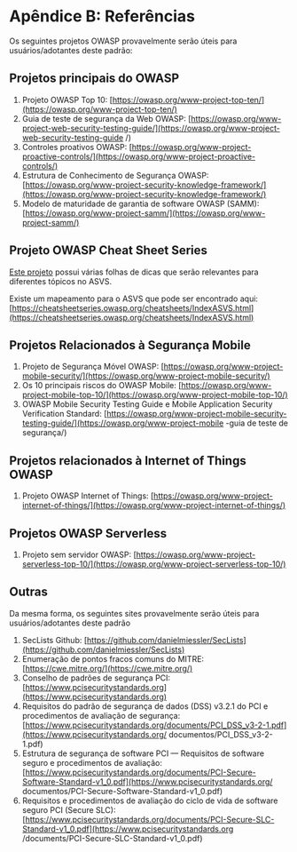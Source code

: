 # Apêndice B: Referências

Os seguintes projetos OWASP provavelmente serão úteis para usuários/adotantes deste padrão:

## Projetos principais do OWASP

1. Projeto OWASP Top 10: [https://owasp.org/www-project-top-ten/](https://owasp.org/www-project-top-ten/)
2. Guia de teste de segurança da Web OWASP: [https://owasp.org/www-project-web-security-testing-guide/](https://owasp.org/www-project-web-security-testing-guide /)
3. Controles proativos OWASP: [https://owasp.org/www-project-proactive-controls/](https://owasp.org/www-project-proactive-controls/)
4. Estrutura de Conhecimento de Segurança OWASP: [https://owasp.org/www-project-security-knowledge-framework/](https://owasp.org/www-project-security-knowledge-framework/)
5. Modelo de maturidade de garantia de software OWASP (SAMM): [https://owasp.org/www-project-samm/](https://owasp.org/www-project-samm/)

## Projeto OWASP Cheat Sheet Series

[Este projeto](https://owasp.org/www-project-cheat-sheets/) possui várias folhas de dicas que serão relevantes para diferentes tópicos no ASVS.

Existe um mapeamento para o ASVS que pode ser encontrado aqui: [https://cheatsheetseries.owasp.org/cheatsheets/IndexASVS.html](https://cheatsheetseries.owasp.org/cheatsheets/IndexASVS.html)

## Projetos Relacionados à Segurança Mobile

1. Projeto de Segurança Móvel OWASP: [https://owasp.org/www-project-mobile-security/](https://owasp.org/www-project-mobile-security/)
2. Os 10 principais riscos do OWASP Mobile: [https://owasp.org/www-project-mobile-top-10/](https://owasp.org/www-project-mobile-top-10/)
3. OWASP Mobile Security Testing Guide e Mobile Application Security Verification Standard: [https://owasp.org/www-project-mobile-security-testing-guide/](https://owasp.org/www-project-mobile -guia de teste de segurança/)

## Projetos relacionados à Internet of Things OWASP

1. Projeto OWASP Internet of Things: [https://owasp.org/www-project-internet-of-things/](https://owasp.org/www-project-internet-of-things/)

## Projetos OWASP Serverless

1. Projeto sem servidor OWASP: [https://owasp.org/www-project-serverless-top-10/](https://owasp.org/www-project-serverless-top-10/)

## Outras

Da mesma forma, os seguintes sites provavelmente serão úteis para usuários/adotantes deste padrão

1. SecLists Github: [https://github.com/danielmiessler/SecLists](https://github.com/danielmiessler/SecLists)
2. Enumeração de pontos fracos comuns do MITRE: [https://cwe.mitre.org/](https://cwe.mitre.org/)
3. Conselho de padrões de segurança PCI: [https://www.pcisecuritystandards.org](https://www.pcisecuritystandards.org)
4. Requisitos do padrão de segurança de dados (DSS) v3.2.1 do PCI e procedimentos de avaliação de segurança: [https://www.pcisecuritystandards.org/documents/PCI_DSS_v3-2-1.pdf](https://www.pcisecuritystandards.org/ documentos/PCI_DSS_v3-2-1.pdf)
5. Estrutura de segurança de software PCI — Requisitos de software seguro e procedimentos de avaliação: [https://www.pcisecuritystandards.org/documents/PCI-Secure-Software-Standard-v1_0.pdf](https://www.pcisecuritystandards.org/ documentos/PCI-Secure-Software-Standard-v1_0.pdf)
6. Requisitos e procedimentos de avaliação do ciclo de vida de software seguro PCI (Secure SLC): [https://www.pcisecuritystandards.org/documents/PCI-Secure-SLC-Standard-v1_0.pdf](https://www.pcisecuritystandards.org /documents/PCI-Secure-SLC-Standard-v1_0.pdf)
